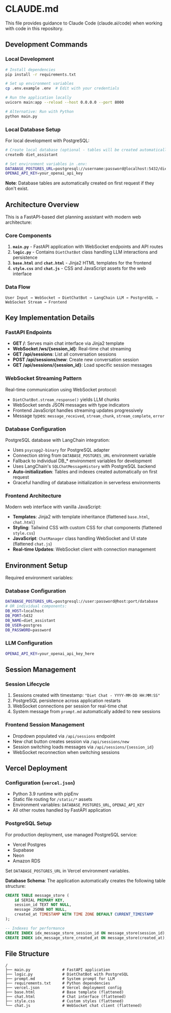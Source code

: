 # CLAUDE.md

This file provides guidance to Claude Code (claude.ai/code) when working with code in this repository.

## Development Commands

### Local Development
```bash
# Install dependencies
pip install -r requirements.txt

# Set up environment variables
cp .env.example .env  # Edit with your credentials

# Run the application locally
uvicorn main:app --reload --host 0.0.0.0 --port 8000

# Alternative: Run with Python
python main.py
```

### Local Database Setup
For local development with PostgreSQL:
```bash
# Create local database (optional - tables will be created automatically)
createdb diet_assistant

# Set environment variables in .env:
DATABASE_POSTGRES_URL=postgresql://username:password@localhost:5432/diet_assistant
OPENAI_API_KEY=your_openai_api_key
```

**Note**: Database tables are automatically created on first request if they don't exist.

## Architecture Overview

This is a FastAPI-based diet planning assistant with modern web architecture:

### Core Components
1. **`main.py`** - FastAPI application with WebSocket endpoints and API routes
2. **`logic.py`** - Contains `DietChatBot` class handling LLM interactions and persistence  
3. **`base.html`** and **`chat.html`** - Jinja2 HTML templates for the frontend
4. **`style.css`** and **`chat.js`** - CSS and JavaScript assets for the web interface

### Data Flow
```
User Input → WebSocket → DietChatBot → LangChain LLM → PostgreSQL → WebSocket Stream → Frontend
```

## Key Implementation Details

### FastAPI Endpoints
- **GET /**: Serves main chat interface via Jinja2 template
- **WebSocket /ws/{session_id}**: Real-time chat streaming
- **GET /api/sessions**: List all conversation sessions
- **POST /api/sessions/new**: Create new conversation session
- **GET /api/sessions/{session_id}**: Load specific session messages

### WebSocket Streaming Pattern
Real-time communication using WebSocket protocol:
- `DietChatBot.stream_response()` yields LLM chunks
- WebSocket sends JSON messages with type indicators
- Frontend JavaScript handles streaming updates progressively
- Message types: `message_received`, `stream_chunk`, `stream_complete`, `error`

### Database Configuration
PostgreSQL database with LangChain integration:
- Uses `psycopg2-binary` for PostgreSQL adapter
- Connection string from `DATABASE_POSTGRES_URL` environment variable
- Fallback to individual DB_* environment variables for development
- Uses LangChain's `SQLChatMessageHistory` with PostgreSQL backend
- **Auto-initialization**: Tables and indexes created automatically on first request
- Graceful handling of database initialization in serverless environments

### Frontend Architecture
Modern web interface with vanilla JavaScript:
- **Templates**: Jinja2 with template inheritance (flattened `base.html`, `chat.html`)
- **Styling**: Tailwind CSS with custom CSS for chat components (flattened `style.css`)
- **JavaScript**: `ChatManager` class handling WebSocket and UI state (flattened `chat.js`)
- **Real-time Updates**: WebSocket client with connection management

## Environment Setup

Required environment variables:

### Database Configuration
```bash
DATABASE_POSTGRES_URL=postgresql://user:password@host:port/database
# OR individual components:
DB_HOST=localhost
DB_PORT=5432
DB_NAME=diet_assistant
DB_USER=postgres
DB_PASSWORD=password
```

### LLM Configuration
```bash
OPENAI_API_KEY=your_openai_api_key_here
```

## Session Management

### Session Lifecycle
1. Sessions created with timestamp: `"Diet Chat - YYYY-MM-DD HH:MM:SS"`
2. PostgreSQL persistence across application restarts
3. WebSocket connections per session for real-time chat
4. System message from `prompt.md` automatically added to new sessions

### Frontend Session Management
- Dropdown populated via `/api/sessions` endpoint
- New chat button creates session via `/api/sessions/new`
- Session switching loads messages via `/api/sessions/{session_id}`
- WebSocket reconnection when switching sessions

## Vercel Deployment

### Configuration (`vercel.json`)
- Python 3.9 runtime with pipEnv
- Static file routing for `/static/*` assets
- Environment variables: `DATABASE_POSTGRES_URL`, `OPENAI_API_KEY`
- All other routes handled by FastAPI application

### PostgreSQL Setup
For production deployment, use managed PostgreSQL service:
- Vercel Postgres
- Supabase
- Neon
- Amazon RDS

Set `DATABASE_POSTGRES_URL` in Vercel environment variables.

**Database Schema**: The application automatically creates the following table structure:
```sql
CREATE TABLE message_store (
    id SERIAL PRIMARY KEY,
    session_id TEXT NOT NULL,
    message JSONB NOT NULL,
    created_at TIMESTAMP WITH TIME ZONE DEFAULT CURRENT_TIMESTAMP
);

-- Indexes for performance
CREATE INDEX idx_message_store_session_id ON message_store(session_id);
CREATE INDEX idx_message_store_created_at ON message_store(created_at);
```

## File Structure
```
/
├── main.py              # FastAPI application
├── logic.py             # DietChatBot with PostgreSQL
├── prompt.md            # System prompt for LLM
├── requirements.txt     # Python dependencies
├── vercel.json          # Vercel deployment config
├── base.html            # Base template (flattened)
├── chat.html            # Chat interface (flattened)
├── style.css            # Custom styles (flattened)
└── chat.js              # WebSocket chat client (flattened)
```
